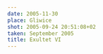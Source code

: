 ```yaml
---
date: 2005-11-30
place: Gliwice
shot: 2005-09-24 20:51:08+02
taken: September 2005
title: Exultet VI
---
```


 
